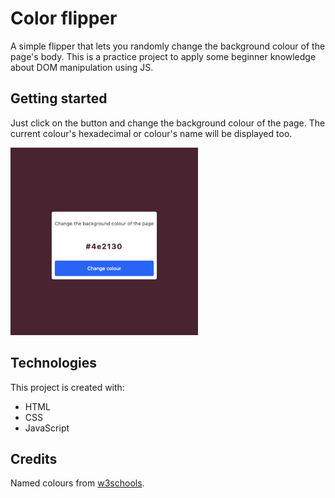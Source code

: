 # Color flipper

A simple flipper that lets you randomly change the background colour of the page's body. This is a practice project to apply some beginner knowledge about DOM manipulation using JS.

## Getting started

Just click on the button and change the background colour of the page. The current colour's hexadecimal or colour's name will be displayed too. 

<img src="images/preview.gif" width="300">

## Technologies
This project is created with:

* HTML
* CSS
* JavaScript

## Credits

Named colours from [w3schools](https://www.w3schools.com/colors/colors_hex.asp).
